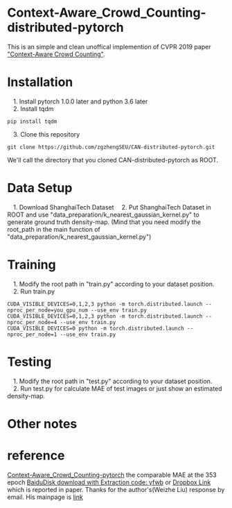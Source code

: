 # Context-Aware_Crowd_Counting-distributed-pytorch
This is an simple and clean unoffical implemention of CVPR 2019 paper ["Context-Aware Crowd Counting"](https://arxiv.org/pdf/1811.10452.pdf).  
# Installation
&emsp;1. Install pytorch 1.0.0 later and python 3.6 later  
&emsp;2. Install tqdm
```pip
pip install tqdm
```  
&emsp;3. Clone this repository  
```git
git clone https://github.com/zgzhengSEU/CAN-distributed-pytorch.git
```
We'll call the directory that you cloned CAN-distributed-pytorch as ROOT.
# Data Setup
&emsp;1. Download ShanghaiTech Dataset
&emsp;2. Put ShanghaiTech Dataset in ROOT and use "data_preparation/k_nearest_gaussian_kernel.py" to generate ground truth density-map. (Mind that you need modify the root_path in the main function of "data_preparation/k_nearest_gaussian_kernel.py")  
# Training
&emsp;1. Modify the root path in "train.py" according to your dataset position.  
&emsp;2. Run train.py
```
CUDA_VISIBLE_DEVICES=0,1,2,3 python -m torch.distributed.launch --nproc_per_node=you_gpu_num --use_env train.py
CUDA_VISIBLE_DEVICES=0,1,2,3 python -m torch.distributed.launch --nproc_per_node=4 --use_env train.py
CUDA_VISIBLE_DEVICES=0 python -m torch.distributed.launch --nproc_per_node=1 --use_env train.py
```
# Testing
&emsp;1. Modify the root path in "test.py" according to your dataset position.  
&emsp;2. Run test.py for calculate MAE of test images or just show an estimated density-map.  
# Other notes


# reference 
[Context-Aware_Crowd_Counting-pytorch](https://github.com/CommissarMa/Context-Aware_Crowd_Counting-pytorch)
the comparable MAE at the 353 epoch [BaiduDisk download with Extraction code: yfwb](https://pan.baidu.com/s/1Y-nnVQoZgmgNjpHhE4y--Q) or [Dropbox Link](https://www.dropbox.com/s/do3yf8hs841exha/cvpr2019_CAN_SHHA_353.pth?dl=0) which is reported in paper. Thanks for the author's(Weizhe Liu) response by email. His mainpage is [link](https://sites.google.com/view/weizheliu/home)
